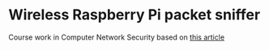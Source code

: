 # Wireless Raspberry Pi packet sniffer
Course work in Computer Network Security based on [this article](http://san.ee.ic.ac.uk/iscis2014/proceedings/27_turk.pdf)
